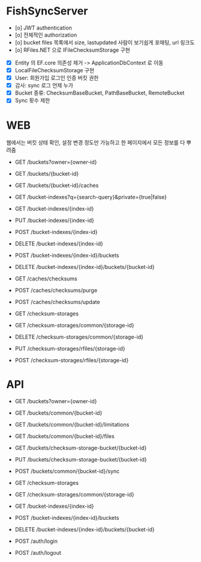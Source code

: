 # FishSyncServer

- [o] JWT authentication
- [o] 전체적인 authorization
- [o] bucket files 목록에서 size, lastupdated 사람이 보기쉽게 포매팅, url 링크도
- [o] RFiles.NET 으로 IFileChecksumStorage 구현
- [x] Entity 의 EF.core 의존성 제거 -> ApplicationDbContext 로 이동
- [x] LocalFileChecksumStorage 구현
- [x] User: 회원가입 로그인 인증 버킷 권한
- [x] 감사: sync 로그 언제 누가
- [x] Bucket 종류: ChecksumBaseBucket, PathBaseBucket, RemoteBucket
- [x] Sync 횟수 제한

# WEB

웹에서는 버킷 상태 확인, 설정 변경 정도만 가능하고 한 페이지에서 모든 정보를 다 뿌려줌
- GET /buckets?owner={owner-id}
- GET /buckets/{bucket-id}
- GET /buckets/{bucket-id}/caches

- GET /bucket-indexes?q={search-query}&private={true|false}
- GET /bucket-indexes/{index-id}
- PUT /bucket-indexes/{index-id}
- POST /bucket-indexes/{index-id}
- DELETE /bucket-indexes/{index-id}
- POST /bucket-indexes/{index-id}/buckets
- DELETE /bucket-indexes/{index-id}/buckets/{bucket-id}

- GET /caches/checksums
- POST /caches/checksums/purge
- POST /caches/checksums/update

- GET /checksum-storages
- GET /checksum-storages/common/{storage-id}
- DELETE /checksum-storages/common/{storage-id}
- PUT /checksum-storages/rfiles/{storage-id}
- POST /checksum-storages/rfiles/{storage-id}

# API

- GET /buckets?owner={owner-id}
- GET /buckets/common/{bucket-id}
- GET /buckets/common/{bucket-id}/limitations
- GET /buckets/common/{bucket-id}/files
- GET /buckets/checksum-storage-bucket/{bucket-id}
- PUT /buckets/checksum-storage-bucket/{bucket-id}
- POST /buckets/common/{bucket-id}/sync

- GET /checksum-storages
- GET /checksum-storages/common/{storage-id}

- GET /bucket-indexes/{index-id}
- POST /bucket-indexes/{index-id}/buckets
- DELETE /bucket-indexes/{index-id}/buckets/{bucket-id}

- POST /auth/login
- POST /auth/logout
